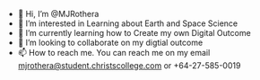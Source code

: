 - 👋 Hi, I’m @MJRothera
- 👀 I’m interested in Learning about Earth and Space Science
- 🌱 I’m currently learning how to Create my own Digital Outcome
- 💞️ I’m looking to collaborate on my digtial outcome
- 📫 How to reach me. You can reach me on my email mjrothera@student.christscollege.com or +64-27-585-0019

<!---
MJRothera/MJRothera is a ✨ special ✨ repository because its `README.md` (this file) appears on your GitHub profile.
You can click the Preview link to take a look at your changes.
--->
